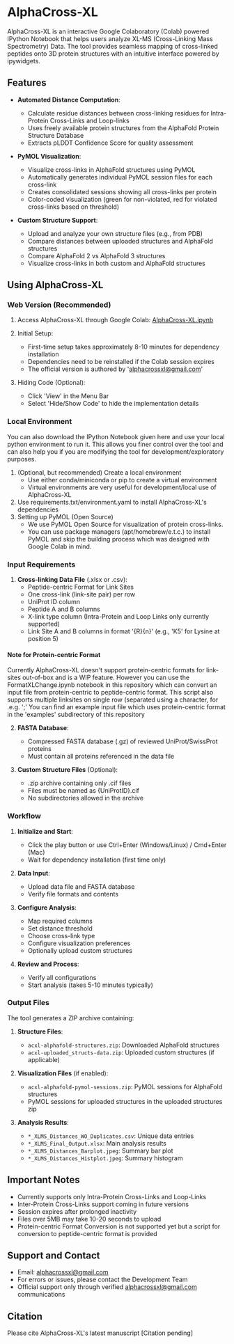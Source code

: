 # AlphaCross-XL

AlphaCross-XL is an interactive Google Colaboratory (Colab) powered IPython Notebook that helps users analyze XL-MS (Cross-Linking Mass Spectrometry) Data. The tool provides seamless mapping of cross-linked peptides onto 3D protein structures with an intuitive interface powered by ipywidgets.

## Features

* **Automated Distance Computation**: 
  - Calculate residue distances between cross-linking residues for Intra-Protein Cross-Links and Loop-links
  - Uses freely available protein structures from the AlphaFold Protein Structure Database
  - Extracts pLDDT Confidence Score for quality assessment

* **PyMOL Visualization**: 
  - Visualize cross-links in AlphaFold structures using PyMOL
  - Automatically generates individual PyMOL session files for each cross-link
  - Creates consolidated sessions showing all cross-links per protein
  - Color-coded visualization (green for non-violated, red for violated cross-links based on threshold)

* **Custom Structure Support**: 
  - Upload and analyze your own structure files (e.g., from PDB)
  - Compare distances between uploaded structures and AlphaFold structures
  - Compare AlphaFold 2 vs AlphaFold 3 structures
  - Visualize cross-links in both custom and AlphaFold structures

## Using AlphaCross-XL

### Web Version (Recommended)

1. Access AlphaCross-XL through Google Colab: [AlphaCross-XL.ipynb](https://colab.research.google.com/drive/1I5YTKvWIqrOOCGNHCOURWSop-rFbzVZ_?usp=sharing)

2. Initial Setup:
   - First-time setup takes approximately 8-10 minutes for dependency installation
   - Dependencies need to be reinstalled if the Colab session expires
   - The official version is authored by 'alphacrossxl@gmail.com'

3. Hiding Code (Optional):
   - Click 'View' in the Menu Bar
   - Select 'Hide/Show Code' to hide the implementation details

### Local Environment
You can also download the IPython Notebook given here and use your local python environment to run it. This allows you finer control over the tool and can also help you if you are modifying the tool for development/exploratory purposes.

1. (Optional, but recommended) Create a local environment
   - Use either conda/miniconda or pip to create a virtual environment
   - Virtual environments are very useful for development/local use of AlphaCross-XL
2. Use requirements.txt/environment.yaml to install AlphaCross-XL's dependencies
3. Setting up PyMOL (Open Source)
   - We use PyMOL Open Source for visualization of protein cross-links.
   - You can use package managers (apt/homebrew/e.t.c.) to install PyMOL and skip the building process which was designed with Google Colab in mind.

### Input Requirements

1. **Cross-linking Data File** (.xlsx or .csv):
   - Peptide-centric Format for Link Sites
   - One cross-link (link-site pair) per row
   - UniProt ID column
   - Peptide A and B columns
   - X-link type column (Intra-Protein and Loop Links only currently supported)
   - Link Site A and B columns in format '{R}{n}' (e.g., 'K5' for Lysine at position 5)
  
#### Note for Protein-centric Format
Currently AlphaCross-XL doesn't support protein-centric formats for link-sites out-of-box and is a WIP feature.
However you can use the FormatXLChange.ipynb notebook in this repository which can convert an input file from protein-centric to peptide-centric format.
This script also supports multiple linksites on single row (separated using a character, for .e.g. ';'
You can find an example input file which uses protein-centric format in the 'examples' subdirectory of this repository

2. **FASTA Database**:
   - Compressed FASTA database (.gz) of reviewed UniProt/SwissProt proteins
   - Must contain all proteins referenced in the data file

3. **Custom Structure Files** (Optional):
   - .zip archive containing only .cif files
   - Files must be named as {UniProtID}.cif
   - No subdirectories allowed in the archive

### Workflow

1. **Initialize and Start**:
   - Click the play button or use Ctrl+Enter (Windows/Linux) / Cmd+Enter (Mac)
   - Wait for dependency installation (first time only)

2. **Data Input**:
   - Upload data file and FASTA database
   - Verify file formats and contents

3. **Configure Analysis**:
   - Map required columns
   - Set distance threshold
   - Choose cross-link type
   - Configure visualization preferences
   - Optionally upload custom structures

4. **Review and Process**:
   - Verify all configurations
   - Start analysis (takes 5-10 minutes typically)

### Output Files

The tool generates a ZIP archive containing:

1. **Structure Files**:
   - `acxl-alphafold-structures.zip`: Downloaded AlphaFold structures
   - `acxl-uploaded_structs-data.zip`: Uploaded custom structures (if applicable)

2. **Visualization Files** (if enabled):
   - `acxl-alphafold-pymol-sessions.zip`: PyMOL sessions for AlphaFold structures
   - PyMOL sessions for uploaded structures in the uploaded structures zip

3. **Analysis Results**:
   - `*_XLMS_Distances_WO_Duplicates.csv`: Unique data entries
   - `*_XLMS_Final_Output.xlsx`: Main analysis results
   - `*_XLMS_Distances_Barplot.jpeg`: Summary bar plot
   - `*_XLMS_Distances_Histplot.jpeg`: Summary histogram

## Important Notes

- Currently supports only Intra-Protein Cross-Links and Loop-Links
- Inter-Protein Cross-Links support coming in future versions
- Session expires after prolonged inactivity
- Files over 5MB may take 10-20 seconds to upload
- Protein-centric Format Conversion is not supported yet but a script for conversion to peptide-centric format is provided

## Support and Contact

- Email: alphacrossxl@gmail.com
- For errors or issues, please contact the Development Team
- Official support only through verified alphacrossxl@gmail.com communications

## Citation

Please cite AlphaCross-XL's latest manuscript [Citation pending]
